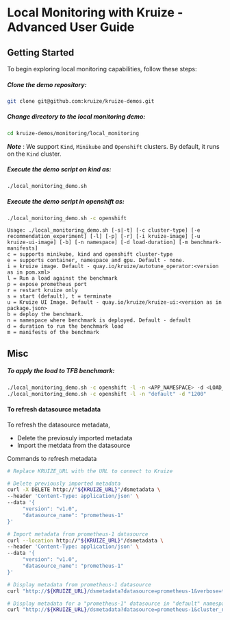 # Local Monitoring with Kruize - Advanced User Guide

## Getting Started

To begin exploring local monitoring capabilities, follow these steps:

##### Clone the demo repository:
```sh
git clone git@github.com:kruize/kruize-demos.git
```
##### Change directory to the local monitoring demo:
```sh
cd kruize-demos/monitoring/local_monitoring
```
***Note*** : We support `Kind`, `Minikube` and `Openshift` clusters.
By default, it runs on the `Kind` cluster.
##### Execute the demo script on kind as: 
```sh
./local_monitoring_demo.sh
```
##### Execute the demo script in openshift as: 
```sh
./local_monitoring_demo.sh -c openshift
```

```
Usage: ./local_monitoring_demo.sh [-s|-t] [-c cluster-type] [-e recommendation_experiment] [-l] [-p] [-r] [-i kruize-image] [-u kruize-ui-image] [-b] [-n namespace] [-d load-duration] [-m benchmark-manifests]
c = supports minikube, kind and openshift cluster-type
e = supports container, namespace and gpu. Default - none.
i = kruize image. Default - quay.io/kruize/autotune_operator:<version as in pom.xml>
l = Run a load against the benchmark
p = expose prometheus port
r = restart kruize only
s = start (default), t = terminate
u = Kruize UI Image. Default - quay.io/kruize/kruize-ui:<version as in package.json>
b = deploy the benchmark.
n = namespace where benchmark is deployed. Default - default
d = duration to run the benchmark load
m = manifests of the benchmark
```

## Misc

##### To apply the load to TFB benchmark: 
```sh
./local_monitoring_demo.sh -c openshift -l -n <APP_NAMESPACE> -d <LOAD_DURATION>
./local_monitoring_demo.sh -c openshift -l -n "default" -d "1200"
```

#### To refresh datasource metadata

To refresh the datasource metadata,
- Delete the previosuly imported metadata
- Import the metdata from the datasource

Commands to refresh metadata

```sh
# Replace KRUIZE_URL with the URL to connect to Kruize

# Delete previously imported metadata
curl -X DELETE http://"${KRUIZE_URL}"/dsmetadata \
--header 'Content-Type: application/json' \
--data '{
     "version": "v1.0",
     "datasource_name": "prometheus-1"
}'

# Import metadata from prometheus-1 datasource                   
curl --location http://"${KRUIZE_URL}"/dsmetadata \
--header 'Content-Type: application/json' \
--data '{
     "version": "v1.0",
     "datasource_name": "prometheus-1"
}'

# Display metadata from prometheus-1 datasource
curl "http://${KRUIZE_URL}/dsmetadata?datasource=prometheus-1&verbose=true"

# Display metadata for a "prometheus-1" datasource in "default" namespace and "default" cluster
curl "http://${KRUIZE_URL}/dsmetadata?datasource=prometheus-1&cluster_name=default&namespace=default&verbose=true"
``` 
